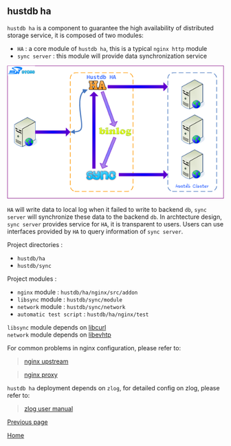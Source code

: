 hustdb ha
--
`hustdb ha` is a component to guarantee the high availability of distributed storage service, it is composed of two modules:   

* `HA` : a core module of `hustdb ha`, this is a typical `nginx http` module
* `sync server` :  this module will provide data synchronization service

![ha](../../../../../res/ha.png)

`HA` will write data to local log when it failed to write to backend `db`, `sync server` will synchronize these data to the backend `db`. In archtecture design, `sync server` provides service for `HA`, it is transparent to users. Users can use interfaces provided by `HA` to query information of `sync server`.

Project directories :

* `hustdb/ha`
* `hustdb/sync`

Project modules :

* `nginx` module : `hustdb/ha/nginx/src/addon`
* `libsync` module : `hustdb/sync/module`
* `network` module : `hustdb/sync/network`
* `automatic test script` : `hustdb/ha/nginx/test`

`libsync` module depends on [libcurl](https://curl.haxx.se)  
`network` module depends on [libevhtp](https://github.com/ellzey/libevhtp)

For common problems in nginx configuration, please refer to:

> [nginx upstream](http://nginx.org/en/docs/http/ngx_http_upstream_module.html)

> [nginx proxy](http://nginx.org/en/docs/http/ngx_http_proxy_module.html)

`hustdb ha` deployment depends on `zlog`, for detailed config on zlog, please refer to:  
> [zlog user manual](https://hardysimpson.github.io/zlog/UsersGuide-CN.html)

[Previous page](index.md)

[Home](../index.md)